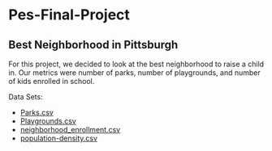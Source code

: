 # Pes-Final-Project
## **Best Neighborhood in Pittsburgh**

For this project, we decided to look at the best neighborhood to raise a child in. Our metrics were number of parks, number of playgrounds,
and number of kids enrolled in school. 

Data Sets:
* [Parks.csv](https://data.wprdc.org/dataset/parks/resource/fa329e3d-89ff-4708-8ddf-81bfedcad11d?inner_span=True)
* [Playgrounds.csv](https://data.wprdc.org/dataset/playgrounds/resource/47350364-44a8-4d15-b6e0-5f79ddff9367)
* [neighborhood_enrollment.csv](https://data.wprdc.org/dataset/pittsburgh-public-schools-enrollment/resource/cbf270fd-891e-49bb-98fb-d6d52c260847)
* [population-density.csv](https://data.wprdc.org/dataset/pgh/resource/8ac5c768-09ba-43a8-829f-ce4a417d20fb)
